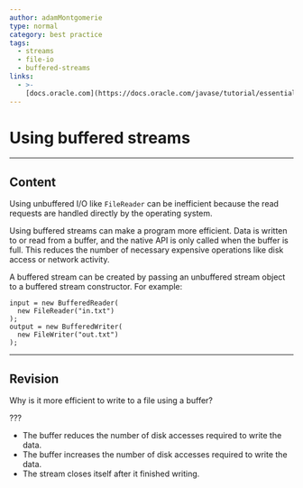```yaml
---
author: adamMontgomerie
type: normal
category: best practice
tags:
  - streams
  - file-io
  - buffered-streams
links:
  - >-
    [docs.oracle.com](https://docs.oracle.com/javase/tutorial/essential/io/buffers.html){website}
---
```


# Using buffered streams


---

## Content

Using unbuffered I/O like `FileReader` can be inefficient because the read requests are handled directly by the operating system.

Using buffered streams can make a program more efficient. Data is written to or read from a buffer, and the native API is only called when the buffer is full. This reduces the number of necessary expensive operations like disk access or network activity.

A buffered stream can be created by passing an unbuffered stream object to a buffered stream constructor. For example:

```plain-text
input = new BufferedReader(
  new FileReader("in.txt")
);
output = new BufferedWriter(
  new FileWriter("out.txt")
);
```


---

## Revision

Why is it more efficient to write to a file using a buffer?

???

- The buffer reduces the number of disk accesses required to write the data.
- The buffer increases the number of disk accesses required to write the data.
- The stream closes itself after it finished writing.
